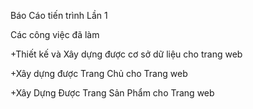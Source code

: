 Báo Cáo tiến trình Lần 1

Các công việc đã làm

  +Thiết kế và Xây dựng được cơ sở dữ liệu cho trang web

  +Xây dựng được Trang Chủ cho Trang web

  +Xây Dựng Được Trang Sản Phẩm cho Trang web
